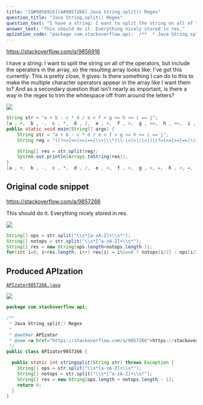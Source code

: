 ```yaml
---
title: "[Q#9856916][A#9857266] Java String.split() Regex"
question_title: "Java String.split() Regex"
question_text: "I have a string: I want to split the string on all of the operators, but include the operators in the array, so the resulting array looks like: I've got this currently: This is pretty close, it gives: Is there something I can do to this to make the multiple character operators appear in the array like I want them to? And as a secondary question that isn't nearly as important, is there a way in the regex to trim the whitespace off from around the letters?"
answer_text: "This should do it. Everything nicely stored in res."
apization_code: "package com.stackoverflow.api;  /**  * Java String.split() Regex  *  * @author APIzator  * @see <a href=\"https://stackoverflow.com/a/9857266\">https://stackoverflow.com/a/9857266</a>  */ public class APIzator9857266 {    public static int stringsplit(String str) throws Exception {     String[] ops = str.split(\"\\\\s*[a-zA-Z]+\\\\s*\");     String[] notops = str.split(\"\\\\s*[^a-zA-Z]+\\\\s*\");     String[] res = new String[ops.length + notops.length - 1];     return 0;   } }"
---
```


https://stackoverflow.com/q/9856916

I have a string:
I want to split the string on all of the operators, but include the operators in the array, so the resulting array looks like:
I&#x27;ve got this currently:
This is pretty close, it gives:
Is there something I can do to this to make the multiple character operators appear in the array like I want them to?
And as a secondary question that isn&#x27;t nearly as important, is there a way in the regex to trim the whitespace off from around the letters?


<div class="code-logo"><img src="/stackoverflow.png" /></div>

```java
String str = "a + b - c * d / e < f > g >= h <= i == j";
[a , +,  b , -,  c , *,  d , /,  e , <,  f , >,  g , >=,  h , <=,  i , ==,  j]
public static void main(String[] args) {
    String str = "a + b - c * d / e < f > g >= h <= i == j";
    String reg = "((?<=[<=|>=|==|\\+|\\*|\\-|<|>|/|=])|(?=[<=|>=|==|\\+|\\*|\\-|<|>|/|=]))";

    String[] res = str.split(reg);
    System.out.println(Arrays.toString(res));
}
[a , +,  b , -,  c , *,  d , /,  e , <,  f , >,  g , >, =,  h , <, =,  i , =, =,  j]
```


## Original code snippet

https://stackoverflow.com/a/9857266

This should do it. Everything nicely stored in res.

<div class="code-logo"><img src="/stackoverflow.png" /></div>

```java
String[] ops = str.split("\\s*[a-zA-Z]+\\s*");
String[] notops = str.split("\\s*[^a-zA-Z]+\\s*");
String[] res = new String[ops.length+notops.length-1];
for(int i=0; i<res.length; i++) res[i] = i%2==0 ? notops[i/2] : ops[i/2+1];
```

## Produced APIzation

[`APIzator9857266.java`](https://github.com/pasqualesalza/apization/raw/main/data/search/APIzator9857266.java)

<div class="code-logo"><img src="/apizator.png" /></div>

```java
package com.stackoverflow.api;

/**
 * Java String.split() Regex
 *
 * @author APIzator
 * @see <a href="https://stackoverflow.com/a/9857266">https://stackoverflow.com/a/9857266</a>
 */
public class APIzator9857266 {

  public static int stringsplit(String str) throws Exception {
    String[] ops = str.split("\\s*[a-zA-Z]+\\s*");
    String[] notops = str.split("\\s*[^a-zA-Z]+\\s*");
    String[] res = new String[ops.length + notops.length - 1];
    return 0;
  }
}

```
